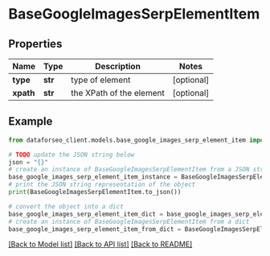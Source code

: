 # BaseGoogleImagesSerpElementItem


## Properties

Name | Type | Description | Notes
------------ | ------------- | ------------- | -------------
**type** | **str** | type of element | [optional] 
**xpath** | **str** | the XPath of the element | [optional] 

## Example

```python
from dataforseo_client.models.base_google_images_serp_element_item import BaseGoogleImagesSerpElementItem

# TODO update the JSON string below
json = "{}"
# create an instance of BaseGoogleImagesSerpElementItem from a JSON string
base_google_images_serp_element_item_instance = BaseGoogleImagesSerpElementItem.from_json(json)
# print the JSON string representation of the object
print(BaseGoogleImagesSerpElementItem.to_json())

# convert the object into a dict
base_google_images_serp_element_item_dict = base_google_images_serp_element_item_instance.to_dict()
# create an instance of BaseGoogleImagesSerpElementItem from a dict
base_google_images_serp_element_item_from_dict = BaseGoogleImagesSerpElementItem.from_dict(base_google_images_serp_element_item_dict)
```
[[Back to Model list]](../README.md#documentation-for-models) [[Back to API list]](../README.md#documentation-for-api-endpoints) [[Back to README]](../README.md)


